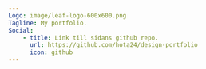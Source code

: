 ```yaml
---
Logo: image/leaf-logo-600x600.png
Tagline: My portfolio.
Social:
    - title: Link till sidans github repo.
      url: https://github.com/hota24/design-portfolio
      icon: github
---
```

